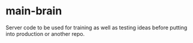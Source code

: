 # main-brain
Server code to be used for training as well as testing ideas before putting into production or another repo.
